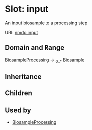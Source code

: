 # Slot: input


An input biosample to a processing step

URI: [nmdc:input](https://microbiomedata/meta/input)
## Domain and Range

[BiosampleProcessing](BiosampleProcessing.md) ->  <sub>0..*</sub> [Biosample](Biosample.md)
## Inheritance

## Children

## Used by

 * [BiosampleProcessing](BiosampleProcessing.md)
